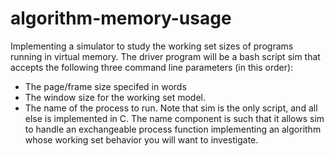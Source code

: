 # algorithm-memory-usage
Implementing a simulator to study the working set sizes of programs running in virtual memory. The driver program will be a bash script sim that accepts the following three command line parameters (in this order):
 - The page/frame size specifed in words  
 - The window size for the working set model. 
 - The name of the process to run. 
Note that sim is the only script, and all else is implemented in C. The name component is such that it allows sim to handle an exchangeable process function implementing an algorithm whose working set behavior you will want to investigate.
